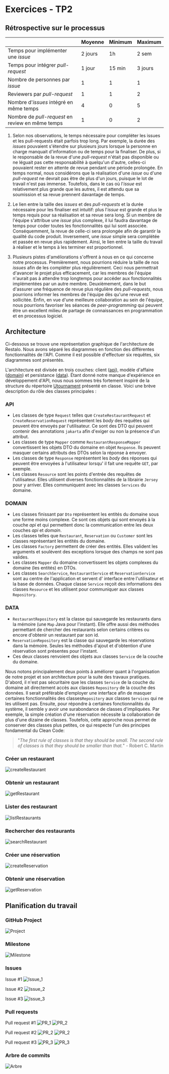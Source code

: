 # Exercices - TP2

## Rétrospective sur le processus

|                                                  | Moyenne | Minimum | Maximum |
|--------------------------------------------------|---------|---------|---------|
| Temps pour implémenter une _issue_               | 2 jours | 1h      | 2 sem   |
| Temps pour intégrer _pull-request_               | 1 jour  | 15 min  | 3 jours |
| Nombre de personnes par _issue_                  | 1       | 1       | 1       |
| Reviewers par _pull-request_                     | 1       | 1       | 2       |
| Nombre d'_issues_ intégré en même temps          | 4       | 0       | 5       |
| Nombre de _pull-request_ en review en même temps | 1       | 0       | 2       |

1. Selon nos observations, le temps nécessaire pour compléter les issues et les pull-requests était parfois trop 
   long. Par exemple, la durée des _issues_ pouvaient s'étendre sur plusieurs jours lorsque la personne en charge 
   manquait d'information ou de temps pour la finaliser. De plus, si le responsable de la revue d'une _pull-request_ 
   n'était pas disponible ou ne léguait pas cette responsabilité à quelqu'un d'autre, celles-ci pouvaient rester en 
   attente de revue pendant une période prolongée. En temps normal, nous considérons que la réalisation d'une 
   _issue_ ou d'une _pull-request_ ne devrait pas être de plus d'un jours, puisque le lot de travail n'est pas 
   immense. Toutefois, dans le cas où l'_issue_ est relativement plus grande que les autres, il est attendu que sa 
   soumission et sa revue prennent davantage de temps.

2. Le lien entre la taille des _issues_ et des _pull-requests_ et la durée nécessaire pour les finaliser est intuitif: 
   plus l'_issue_ est grande et plus le temps requis pour sa réalisation et sa revue sera long. Si un membre de 
   l'équipe s'attribue une _issue_ plus complexe, il lui faudra davantage de temps pour coder toutes les 
   fonctionnalités qui lui sont associée. Conséquemment, la revue de celle-ci sera prolongée afin de garantir la 
   qualité du code produit. Inversement, une _issue_ simple sera complétée et passée en revue plus rapidement. Ainsi, 
   le lien entre la taille du travail à réaliser et le temps à les terminer est proportionnel.

3. Plusieurs pistes d'améliorations s'offrent à nous en ce qui concerne notre processus. Premièrement, nous 
   pourrions réduire la taille de nos _issues_ afin de les compléter plus régulièrement. Ceci nous permettrait 
   d'avancer le projet plus efficacement, car les membres de l'équipe n'aurait pas à attendre trop longtemps pour 
   accéder aux fonctionnalités implémentées par un autre membre. Deuxièmement, dans le but d'assurer une fréquence de 
   revue plus régulière des _pull-requests_, nous pourrions informer les membres de l'équipe dès qu'une revue est 
   sollicitée. Enfin, en vue d'une meilleure collaboration au sein de l'équipe, nous pourrions favoriser les séances 
   de _peer-programming_ qui peuvent être un excellent milieu de partage de connaissances en programmation et en 
   processus logiciel.

## Architecture

Ci-dessous se trouve une représentation graphique de l'architecture de Restalo. Nous avons séparé les diagrammes en
fonction des différentes fonctionnalités de l'API. Comme il est possible d'effectuer six requêtes, six diagrammes sont
présentés.

L'architecture est divisée en trois couches: client ([api](#api)), modèle d'affaire ([domain](#domain)) et
persistance ([data](#data)). Étant donné notre manque d'expérience en développement d'API, nous nous sommes très
fortement inspiré de la structure du répertoire [Utournament](https://github.com/glo2003/UTournament) présenté en 
classe. Voici une brève description du rôle des classes principales :

### API

- Les classes de type `Request` telles que `CreateRestaurantRequest` et `CreateReservationRequest` représentent les
  *body* des requêtes qui peuvent être envoyés par l'utilisateur. Ce sont des DTO qui peuvent contenir des
  annotations `jakarta` afin d'exiger ou non la présence d'un attribut.
- Les classes de type `Mapper` comme `RestaurantResponseMapper` convertissent les objets DTO du domaine en
  objet `Response`. Ils peuvent masquer certains attributs des DTOs selon la réponse à envoyer.
- Les classes de type `Response` représentent les *body* des réponses qui peuvent être envoyées à l'utilisateur lorsqu'
  il fait une requête `GET`, par exemple.
- Les classes `Resource` sont les points d'entrée des requêtes de l'utilisateur. Elles utilisent diverses
  fonctionnalités de la librairie `Jersey` pour y arriver. Elles communiquent avec les classes `Services` du domaine.

### DOMAIN

- Les classes finissant par `Dto` représentent les entités du domaine sous une forme moins complexe. Ce sont ces objets
  qui sont envoyés à la couche *api* et qui permettent donc la communication entre les deux couches *api* et *domain*.
- Les classes telles que `Restaurant`, `Reservation` ou `Customer` sont les classes représentant les entités du domaine.
- Les classes `Factory` permettent de créer des entités. Elles valident les arguments et soulèvent des exceptions
  lorsque des champs ne sont pas valides.
- Les classes `Mapper` du domaine convertissent les objets complexes du domaine (les entités) en DTOs.
- Les classes `SearchService`, `RestaurantService` et `ReservationService` sont au centre de l'application et servent d'
  interface entre l'utilisateur et la base de données. Chaque classe `Service` reçoit des informations des
  classes `Resource` et les utilisent pour communiquer aux classes `Repository`.

### DATA

- `RestaurantRepository` est la classe qui sauvegarde les restaurants dans la mémoire (une `Map` Java pour l'instant).
  Elle offre aussi des méthodes permettant de chercher des restaurants selon certains critères ou encore d'obtenir un
  restaurant par son id.
- `ReservationRepository` est la classe qui sauvegarde les réservations dans la mémoire. Seules les méthodes d'ajout et
  d'obtention d'une réservation sont présentes pour l'instant.
- Ces deux classes renvoient des objets aux classes `Service` de la couche du domaine.

Nous notons principalement deux points à améliorer quant à l'organisation de notre projet et son architecture pour 
la suite des travaux pratiques. D'abord, il n'est pas sécuritaire que les classes `Service` de la couche du 
domaine ait directement accès aux classes `Repository` de la couche des données. Il serait préférable d'employer une 
interface afin de masquer certaines fonctionnalités des classes`Repository` aux classes `Services` qui ne les 
utilisent pas. Ensuite, pour répondre à certaines fonctionnalités du système, il semble y avoir une surabondance de 
classes d'impliquées. Par exemple, la simple création d'une réservation nécessite la collaboration de plus d'une 
dizaine de classes. Toutefois, cette approche nous permet de conserver des classes plus petites, ce qui respecte l'un 
des principes fondamental du Clean Code:
> "_The first rule of classes is that they should be small. The second rule of classes is that they should be smaller 
than that._" - Robert C. Martin

### Créer un restaurant

![createRestaurant](pictures_tp2/createRestaurant.png)

### Obtenir un restaurant

![getRestaurant](pictures_tp2/getRestaurant.png)

### Lister des restaurant

![listRestaurants](pictures_tp2/listRestaurants.png)

### Rechercher des restaurants

![searchRestaurant](pictures_tp2/searchRestaurant.png)

### Créer une réservation

![createReservation](pictures_tp2/createReservation.png)

### Obtenir une réservation

![getReservation](pictures_tp2/getReservation.png)

## Planification du travail

### GitHub Project

![Project](tp2Pictures/Kanban.png)

### Milestone

![Milestone](tp2Pictures/milestone.png)

### Issues

Issue #1
![Issue_1](tp2Pictures/Issues_1.png)

Issue #2
![Issue_2](tp2Pictures/Issues_2.png)

Issue #3
![Issue_3](tp2Pictures/Issues_3.png)

### Pull requests

Pull request #1
![PR_1](tp2Pictures/PR_1_1.png)
![PR_2](tp2Pictures/PR_1_2.png)

Pull request #2
![PR_2](tp2Pictures/PR_2_1.png)
![PR_2](tp2Pictures/PR_2_2.png)

Pull request #3
![PR_3](tp2Pictures/PR_3_1.png)
![PR_3](tp2Pictures/PR_3_2.png)

### Arbre de commits

![Arbre](tp2Pictures/arbre.png)